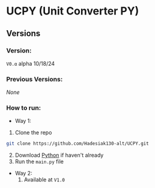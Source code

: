 # UCPY (Unit Converter PY)

## Versions

### Version:

`V0.α` alpha 10/18/24

### Previous Versions:

*None*

### How to run:

- Way 1:

1. Clone the repo

```bash
git clone https://github.com/Hadesiak130-alt/UCPY.git
```

2. Download [Python](https://www.python.org/downloads/) if haven't already
3. Run the `main.py` file

- Way 2:
   1. Available at `V1.0`